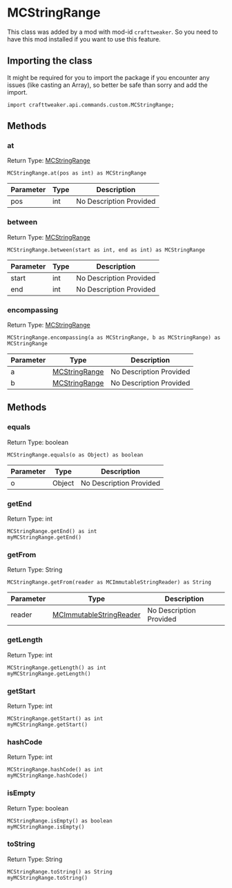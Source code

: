 # MCStringRange

This class was added by a mod with mod-id `crafttweaker`. So you need to have this mod installed if you want to use this feature.

## Importing the class

It might be required for you to import the package if you encounter any issues (like casting an Array), so better be safe than sorry and add the import.
```zenscript
import crafttweaker.api.commands.custom.MCStringRange;
```


## Methods

### at

Return Type: [MCStringRange](/vanilla/api/commands/custom/MCStringRange)

```zenscript
MCStringRange.at(pos as int) as MCStringRange
```
| Parameter | Type | Description |
|-----------|------|-------------|
| pos | int | No Description Provided |
### between

Return Type: [MCStringRange](/vanilla/api/commands/custom/MCStringRange)

```zenscript
MCStringRange.between(start as int, end as int) as MCStringRange
```
| Parameter | Type | Description |
|-----------|------|-------------|
| start | int | No Description Provided |
| end | int | No Description Provided |
### encompassing

Return Type: [MCStringRange](/vanilla/api/commands/custom/MCStringRange)

```zenscript
MCStringRange.encompassing(a as MCStringRange, b as MCStringRange) as MCStringRange
```
| Parameter | Type | Description |
|-----------|------|-------------|
| a | [MCStringRange](/vanilla/api/commands/custom/MCStringRange) | No Description Provided |
| b | [MCStringRange](/vanilla/api/commands/custom/MCStringRange) | No Description Provided |
## Methods

### equals

Return Type: boolean

```zenscript
MCStringRange.equals(o as Object) as boolean
```
| Parameter | Type | Description |
|-----------|------|-------------|
| o | Object | No Description Provided |
### getEnd

Return Type: int

```zenscript
MCStringRange.getEnd() as int
myMCStringRange.getEnd()
```
### getFrom

Return Type: String

```zenscript
MCStringRange.getFrom(reader as MCImmutableStringReader) as String
```
| Parameter | Type | Description |
|-----------|------|-------------|
| reader | [MCImmutableStringReader](/vanilla/api/commands/custom/MCImmutableStringReader) | No Description Provided |
### getLength

Return Type: int

```zenscript
MCStringRange.getLength() as int
myMCStringRange.getLength()
```
### getStart

Return Type: int

```zenscript
MCStringRange.getStart() as int
myMCStringRange.getStart()
```
### hashCode

Return Type: int

```zenscript
MCStringRange.hashCode() as int
myMCStringRange.hashCode()
```
### isEmpty

Return Type: boolean

```zenscript
MCStringRange.isEmpty() as boolean
myMCStringRange.isEmpty()
```
### toString

Return Type: String

```zenscript
MCStringRange.toString() as String
myMCStringRange.toString()
```

